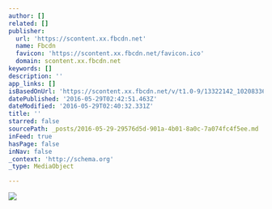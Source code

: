 ```yaml
---
author: []
related: []
publisher:
  url: 'https://scontent.xx.fbcdn.net'
  name: Fbcdn
  favicon: 'https://scontent.xx.fbcdn.net/favicon.ico'
  domain: scontent.xx.fbcdn.net
keywords: []
description: ''
app_links: []
isBasedOnUrl: 'https://scontent.xx.fbcdn.net/v/t1.0-9/13322142_10208336357899065_95448953265103871_n.jpg?oh=7617ad18ec6f445a32e67b99b0fd9309&oe=57D9671B'
datePublished: '2016-05-29T02:42:51.463Z'
dateModified: '2016-05-29T02:40:32.331Z'
title: ''
starred: false
sourcePath: _posts/2016-05-29-29576d5d-901a-4b01-8a0c-7a074fc4f5ee.md
inFeed: true
hasPage: false
inNav: false
_context: 'http://schema.org'
_type: MediaObject

---
```

<article style=""><img src="https://scontent.xx.fbcdn.net/v/t1.0-9/13322142_10208336357899065_95448953265103871_n.jpg?oh=7617ad18ec6f445a32e67b99b0fd9309&amp;oe=57D9671B" /></article>